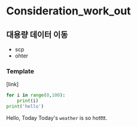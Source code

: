 # Consideration_work_out

## 대용량 데이터 이동

* scp
* ohter

### Template 

[link]
```python
for i in range(0,100):
    print(i)
print('hello')
```

Hello, Today
Today's ```weather``` is so hotttt.